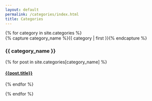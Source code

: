 ```yaml
---
layout: default 
permalink: /categories/index.html 
title: Categories 
--- 
```


<div id="archives">
 {% for category in site.categories %} 

 <div class="archive-group">
 {% capture category_name %}{{ category | first }}{% endcapture %} 

<div id="{{ category_name | slugize }}"></div> 

<p></p>

 <h3 class="category-head" style="text-align: right !EXPLICIT">{{ category_name }}</h3>
 <a name="{{ category_name | slugize }}"></a>

 {% for post in site.categories[category_name] %}
 <article class="archive-item"> 
  <h4><a href="{{ site.baseurl }}{{ post.url }}">{{post.title}}</a></h4> 
 </article>

 {% endfor %}
 </div>

 {% endfor %}
 </div>
